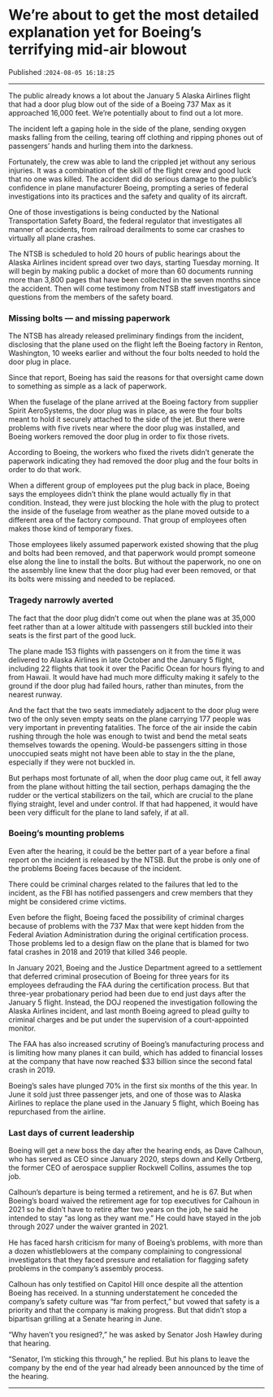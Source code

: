 # We’re about to get the most detailed explanation yet for Boeing’s terrifying mid-air blowout

Published :`2024-08-05 16:18:25`

---

The public already knows a lot about the January 5 Alaska Airlines flight that had a door plug blow out of the side of a Boeing 737 Max as it approached 16,000 feet. We’re potentially about to find out a lot more.

The incident left a gaping hole in the side of the plane, sending oxygen masks falling from the ceiling, tearing off clothing and ripping phones out of passengers’ hands and hurling them into the darkness.

Fortunately, the crew was able to land the crippled jet without any serious injuries. It was a combination of the skill of the flight crew and good luck that no one was killed. The accident did do serious damage to the public’s confidence in plane manufacturer Boeing, prompting a series of federal investigations into its practices and the safety and quality of its aircraft.

One of those investigations is being conducted by the National Transportation Safety Board, the federal regulator that investigates all manner of accidents, from railroad derailments to some car crashes to virtually all plane crashes.

The NTSB is scheduled to hold 20 hours of public hearings about the Alaska Airlines incident spread over two days, starting Tuesday morning.  It will begin by making public a docket of more than 60 documents running more than 3,800 pages that have been collected in the seven months since the accident. Then will come testimony from NTSB staff investigators and questions from the members of the safety board.

### Missing bolts — and missing paperwork

The NTSB has already released preliminary findings from the incident, disclosing that the plane used on the flight left the Boeing factory in Renton, Washington, 10 weeks earlier and without the four bolts needed to hold the door plug in place.

Since that report, Boeing has said the reasons for that oversight came down to something as simple as a lack of paperwork.

When the fuselage of the plane arrived at the Boeing factory from supplier Spirit AeroSystems, the door plug was in place, as were the four bolts meant to hold it securely attached to the side of the jet. But there were problems with five rivets near where the door plug was installed, and Boeing workers removed the door plug in order to fix those rivets.

According to Boeing, the workers who fixed the rivets didn’t generate the paperwork indicating they had removed the door plug and the four bolts in order to do that work.

When a different group of employees put the plug back in place, Boeing says the employees didn’t think the plane would actually fly in that condition. Instead, they were just blocking the hole with the plug to protect the inside of the fuselage from weather as the plane moved outside to a different area of the factory compound. That group of employees often makes those kind of temporary fixes.

Those employees likely assumed paperwork existed showing that the plug and bolts had been removed, and that paperwork would prompt someone else along the line to install the bolts. But without the paperwork, no one on the assembly line knew that the door plug had ever been removed, or that its bolts were missing and needed to be replaced.

### Tragedy narrowly averted

The fact that the door plug didn’t come out when the plane was at 35,000 feet rather than at a lower altitude with passengers still buckled into their seats is the first part of the good luck.

The plane made 153 flights with passengers on it from the time it was delivered to Alaska Airlines in late October and the January 5 flight, including 22 flights that took it over the Pacific Ocean for hours flying to and from Hawaii. It would have had much more difficulty making it safely to the ground if the door plug had failed hours, rather than minutes, from the nearest runway.

And the fact that the two seats immediately adjacent to the door plug were two of the only seven empty seats on the plane carrying 177 people was very important in preventing fatalities. The force of the air inside the cabin rushing through the hole was enough to twist and bend the metal seats themselves towards the opening. Would-be passengers sitting in those unoccupied seats might not have been able to stay in the the plane, especially if they were not buckled in.

But perhaps most fortunate of all, when the door plug came out, it fell away from the plane without hitting the tail section, perhaps damaging the the rudder or the vertical stabilizers on the tail, which are crucial to the plane flying straight, level and under control. If that had happened, it would have been very difficult for the plane to land safely, if at all.

### Boeing’s mounting problems

Even after the hearing, it could be the better part of a year before a final report on the incident is released by the NTSB. But the probe is only one of the problems Boeing faces because of the incident.

There could be criminal charges related to the failures that led to the incident, as the FBI has notified passengers and crew members that they might be considered crime victims.

Even before the flight, Boeing faced the possibility of criminal charges because of problems  with the 737 Max that were kept hidden from the Federal Aviation Administration during the original certification process. Those problems led to a design flaw on the plane that is blamed for two fatal crashes in 2018 and 2019 that killed 346 people.

In January 2021, Boeing and the Justice Department agreed to a settlement that deferred criminal prosecution of Boeing for three years for its employees defrauding the FAA during the certification process. But that three-year probationary period had been due to end just days after the January 5 flight. Instead, the DOJ reopened the investigation following the Alaska Airlines incident, and last month Boeing agreed to plead guilty to criminal charges and be put under the supervision of a court-appointed monitor.

The FAA has also increased scrutiny of Boeing’s manufacturing process and is limiting how many planes it can build, which has added to financial losses at the company that have now reached $33 billion since the second fatal crash in 2019.

Boeing’s sales have plunged 70% in the first six months of the this year. In June it sold just three passenger jets, and one of those was to Alaska Airlines to replace the plane used in the January 5 flight, which Boeing has repurchased from the airline.

### Last days of current leadership

Boeing will get a new boss the day after the hearing ends, as Dave Calhoun, who has served as CEO since January 2020, steps down and Kelly Ortberg, the former CEO of aerospace supplier Rockwell Collins, assumes the top job.

Calhoun’s departure is being termed a retirement, and he is 67. But when Boeing’s board waived the retirement age for top executives for Calhoun in 2021 so he didn’t have to retire after two years on the job, he said he intended to stay “as long as they want me.” He could have stayed in the job through 2027 under the waiver granted in 2021.

He has faced harsh criticism for many of Boeing’s problems, with more than a dozen whistleblowers at the company complaining to congressional investigators that they faced pressure and retaliation for flagging safety problems in the company’s assembly process.

Calhoun has only testified on Capitol Hill once despite all the attention Boeing has received. In a stunning understatement he conceded the company’s safety culture was “far from perfect,” but vowed that safety is a priority and that the company is making progress. But that didn’t stop a bipartisan grilling at a Senate hearing in June.

“Why haven’t you resigned?,” he was asked by Senator Josh Hawley during that hearing.

“Senator, I’m sticking this through,” he replied. But his plans to leave the company by the end of the year had already been announced by the time of the hearing.

---

